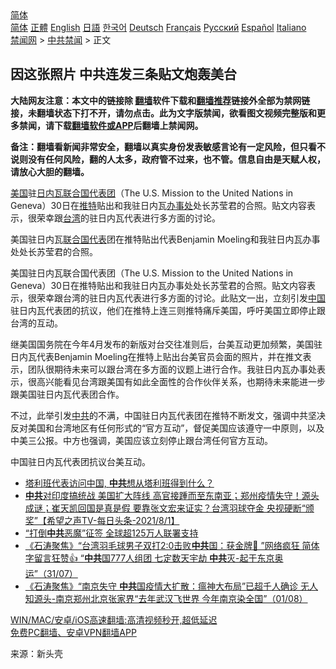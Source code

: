  <!-- 面包屑导航 --> <div class="breadcrumb"><!-- GTranslate: https://gtranslate.io/ -->  <div class="switcher notranslate">  <div class="selected">  <a href="#" onclick="return false;"> 简体</a>  </div>  <div class="option">  <a href="https://www.bannedbook.org" onclick="doGTranslate('zh-CN|zh-CN');jQuery('div.switcher div.selected a').html(jQuery(this).html());return false;" title="简体中文" class="nturl selected"> 简体</a>  <a href="https://www.bannedbook.org/zh-tw/" onclick="doGTranslate('zh-CN|zh-TW');jQuery('div.switcher div.selected a').html(jQuery(this).html());return false;" title="繁體中文" class="nturl"> 正體</a>  <a href="https://www.bannedbook.org/en/" onclick="doGTranslate('zh-CN|en');jQuery('div.switcher div.selected a').html(jQuery(this).html());return false;" title="English" class="nturl"> English</a>  <a href="https://www.bannedbook.org/ja/" onclick="doGTranslate('zh-CN|ja');jQuery('div.switcher div.selected a').html(jQuery(this).html());return false;" title="日本語" class="nturl"> 日語</a>  <a href="https://www.bannedbook.org/ko/" onclick="doGTranslate('zh-CN|ko');jQuery('div.switcher div.selected a').html(jQuery(this).html());return false;" title="한국어" class="nturl"> 한국어</a>  <a href="https://www.bannedbook.org/de/" onclick="doGTranslate('zh-CN|de');jQuery('div.switcher div.selected a').html(jQuery(this).html());return false;" title="Deutsch" class="nturl"> Deutsch</a>  <a href="https://www.bannedbook.org/fr/" onclick="doGTranslate('zh-CN|fr');jQuery('div.switcher div.selected a').html(jQuery(this).html());return false;" title="Français" class="nturl"> Français</a>  <a href="https://www.bannedbook.org/ru/" onclick="doGTranslate('zh-CN|ru');jQuery('div.switcher div.selected a').html(jQuery(this).html());return false;" title="Русский" class="nturl"> Русский</a>  <a href="https://www.bannedbook.org/es/" onclick="doGTranslate('zh-CN|es');jQuery('div.switcher div.selected a').html(jQuery(this).html());return false;" title="Español" class="nturl"> Español</a>  <a href="https://www.bannedbook.org/it/" onclick="doGTranslate('zh-CN|it');jQuery('div.switcher div.selected a').html(jQuery(this).html());return false;" title="Italiano" class="nturl"> Italiano</a>  </div>  </div>      <div class='breadcrumb-sub'><!-- Breadcrumb NavXT 6.3.0 --> <a href="https://www.bannedbook.org/" class="home">禁闻网</a> &gt; <a href="https://www.bannedbook.org/bnews/cbnews/" class="category">中共禁闻</a> &gt; 正文</div></div><h2>因这张照片 中共连发三条贴文炮轰美台</h2> <p class="notice"><b>大陆网友注意：本文中的链接除 <a href="https://github.com/bannedbook/fanqiang" >翻墙</a>软件下载和<a href="https://github.com/killgcd/justmysocks/blob/master/README.md">翻墙推荐</a>链接外全部为禁网链接，未翻墙状态下打不开，请勿点击。此为文字版禁闻，欲看图文视频完整版和更多禁闻，请下载<a href="https://github.com/bannedbook/fanqiang">翻墙软件或APP</a>后翻墙上禁闻网。</p><p>备注：翻墙看新闻非常安全，翻墙以真实身份发表敏感言论有一定风险，但只看不说则没有任何风险，翻的人太多，政府管不过来，也不管。信息自由是天赋人权，请放心大胆的翻墙。</b></p>  <div class="entry"> <p id="summary"><a href="https://www.bannedbook.org/bnews/tag/%e7%be%8e%e5%9b%bd/" class="st_tag internal_tag" rel="tag" title="标签 美国 下的日志">美国</a>驻<a href="https://www.bannedbook.org/bnews/tag/%e6%97%a5%e5%86%85%e7%93%a6/" class="st_tag internal_tag" rel="tag" title="标签 日内瓦 下的日志">日内瓦</a><a href="https://www.bannedbook.org/bnews/tag/%e8%81%94%e5%90%88%e5%9b%bd/" class="st_tag internal_tag" rel="tag" title="标签 联合国 下的日志">联合国</a><a href="https://www.bannedbook.org/bnews/tag/%E4%BB%A3%E8%A1%A8%E5%9B%A2/" class="st_tag internal_tag" rel="tag" title="标签 代表团 下的日志">代表团</a>（The U.S. Mission to the United Nations in Geneva）30日在<a href="https://www.bannedbook.org/bnews/tag/%e6%8e%a8%e7%89%b9/" class="st_tag internal_tag" rel="tag" title="标签 推特 下的日志">推特</a>贴出和我驻日内瓦<a href="https://www.bannedbook.org/bnews/tag/%E5%8A%9E%E4%BA%8B%E5%A4%84/" class="st_tag internal_tag" rel="tag" title="标签 办事处 下的日志">办事处</a>处长苏莹君的合照。贴文内容表示，很荣幸跟<a href="https://www.bannedbook.org/bnews/tag/%e5%8f%b0%e6%b9%be/" class="st_tag internal_tag" rel="tag" title="标签 台湾 下的日志">台湾</a>的驻日内瓦代表进行多方面的讨论。</p> <p id="conimg">美国驻日内瓦<a href="https://www.bannedbook.org/bnews/tag/%E8%81%94%E5%90%88%E5%9B%BD%E4%BB%A3%E8%A1%A8/" class="st_tag internal_tag" rel="tag" title="标签 联合国代表 下的日志">联合国代表</a>团在推特贴出代表Benjamin Moeling和我驻日内瓦办事处处长苏莹君的合照。</p>  <p>美国驻日内瓦联合国代表团（The U.S. Mission to the United Nations in Geneva）30日在推特贴出和我驻日内瓦办事处处长苏莹君的合照。贴文内容表示，很荣幸跟台湾的驻日内瓦代表进行多方面的讨论。此贴文一出，立刻引发<span class='wp_keywordlink_affiliate'><a href="https://www.bannedbook.org/" title="中国" target="_blank">中国</a></span>驻日内瓦代表团的抗议，他们在推特上连三则推特痛斥美国，呼吁美国立即停止跟台湾的互动。</p> <p>继美国国务院在今年4月发布的新版对台交往准则后，台美互动更加频繁，美国驻日内瓦代表Benjamin Moeling在推特上贴出台美官员会面的照片，并在推文表示，团队很期待未来可以跟台湾在多方面的议题上进行合作。我驻日内瓦办事处表示，很高兴能看见台湾跟美国有如此全面性的合作伙伴关系，也期待未来能进一步跟美国驻日内瓦代表团合作。</p>  <p>不过，此举引发<a href="https://www.bannedbook.org/bnews/tag/%e4%b8%ad%e5%85%b1/" class="st_tag internal_tag" rel="tag" title="标签 中共 下的日志">中共</a>的不满，中国驻日内瓦代表团在推特不断发文，强调中共坚决反对美国和台湾地区有任何形式的“官方互动”，督促美国应该遵守一中原则，以及中美三公报。中方也强调，美国应该立刻停止跟台湾任何官方互动。</p> <p>中国驻日内瓦代表团抗议台美互动。</p>  <ul class='op-related-articles' title='相关阅读'> <li><a href='https://www.bannedbook.org/bnews/bannedvideo/20210802/1598537.html' target='_blank'>塔利班代表访问中国, <b>中共</b>想从塔利班得到什么？</a></li> <li><a href='https://www.bannedbook.org/bnews/comments/20210802/1598536.html' target='_blank'><b>中共</b>对印度搞统战 美国扩大阵线 高官接踵而至东南亚；郑州疫情失守！源头成谜；崔天凯回国是真是假 要靠张文宏来证实？台湾羽球夺金 央视硬断“颁奖”【希望之声TV-每日头条-2021/8/1】</a></li> <li><a href='https://www.bannedbook.org/bnews/bannedvideo/20210802/1598523.html' target='_blank'>“打倒<b>中共</b>恶魔”征签 全球超125万人联署支持</a></li> <li><a href='https://www.bannedbook.org/bnews/bannedvideo/20210802/1598515.html' target='_blank'>《石涛聚焦》“台湾羽毛球男子双打2:0击败<b>中共</b>国：获金牌🏅️ ”网络疯狂 简体字留言狂赞👍 “<b>中共</b>国777人组团 七定数天宇劫 <b>中共</b>灭-起于东京奥运”（31/07）</a></li> <li><a href='https://www.bannedbook.org/bnews/bannedvideo/20210802/1598509.html' target='_blank'>《石涛聚焦》“南京失守 <b>中共</b>国疫情大扩散：瘟神大布局”已超千人确诊 无人知源头-南京郑州北京张家界“去年武汉飞世界 今年南京染全国”（01/08）</a></li> </ul> <p class="texttj"> <a href="https://github.com/bannedbook/fanqiang/wiki/V2ray%E6%9C%BA%E5%9C%BA" target="_blank">WIN/MAC/安卓/iOS高速翻墙:高清视频秒开,超低延迟</a><br/> <a href="https://github.com/bannedbook/fanqiang/wiki/%E7%A6%81%E9%97%BB%E7%BD%91%E5%AE%89%E5%8D%93%E7%BF%BB%E5%A2%99%E6%96%B0%E9%97%BBAPP" target="_blank">免费PC翻墙、安卓VPN翻墙APP</a></p><p> 来源：新头壳 </p> <a name='sharetosocial'></a>  <div style="margin-bottom:5px;padding-bottom:5px;clear:both"> <div id="archive-pix-1" class="banner-ads"> <!-- AuctionX Display platform tag START --> <div id="26318x728x90x621x_ADSLOT2" clicktrack="%%CLICK_URL_ESC%%"></div> <!-- AuctionX Display platform tag END --> </div> <div id="archive-pix-2" class="banner-ads"> <!-- AuctionX Display platform tag START --> <div id="26315x300x250x621x_ADSLOT2" clicktrack="%%CLICK_URL_ESC%%"></div> <!-- AuctionX Display platform tag END --> </div> </div>  <div id="archive-pix-1" class="banner-ads"> <!-- AuctionX Display platform tag START --> <div id="26318x728x90x621x_ADSLOT3" clicktrack="%%CLICK_URL_ESC%%"></div> <!-- AuctionX Display platform tag END --> </div> </div><!--END ENTRY--> 